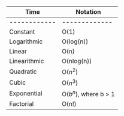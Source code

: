 | Time         | Notation              |
| ------------ | --------------------- |
| ------------ | -------------         |
| Constant     | O(1)                  |
| Logarithmic  | O(log(n))             |
| Linear       | O(n)                  |
| Linearithmic | O(nlog(n))            |
| Quadratic    | O($n^2$)              |
| Cubic        | O($n^3$)              |
| Exponential  | O($b^n$), where b > 1 |
| Factorial    | O(n!)                 |
